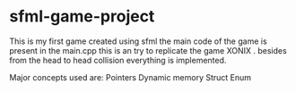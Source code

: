 # sfml-game-project
This is my first game created using sfml
the main code of the game is present in the main.cpp 
this is an try to replicate the game XONIX . besides from the head to head collision everything is implemented.

Major concepts used are:
Pointers
Dynamic memory 
Struct
Enum
